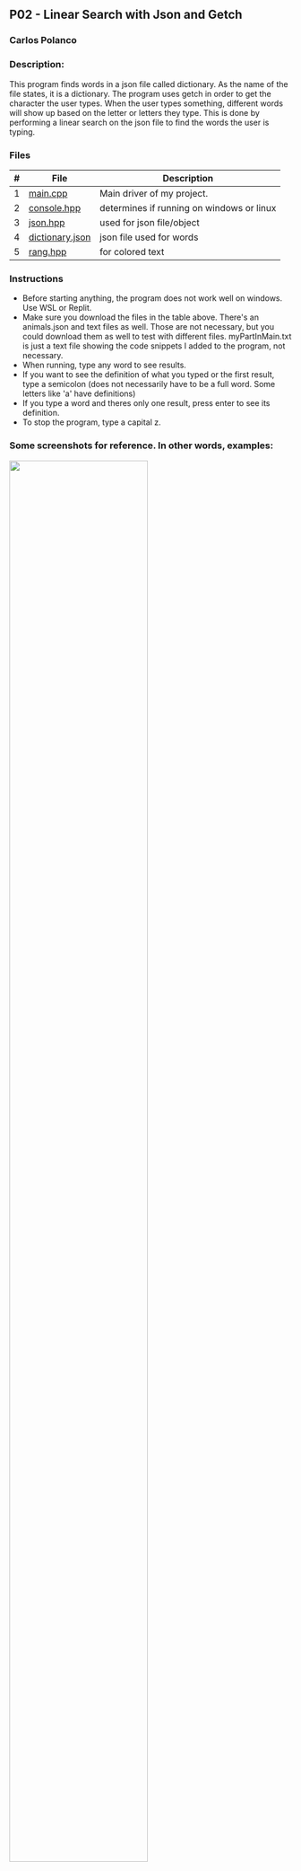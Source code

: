 ## P02 - Linear Search with Json and Getch
### Carlos Polanco
### Description:

This program finds words in a json file called dictionary. As the name of the file states,
it is a dictionary. The program uses getch in order to get the character the user types. When 
the user types something, different words will show up based on the letter or letters they type. 
This is done by performing a linear search on the json file to find the words the user is typing.

### Files
|   #   | File             | Description                                        |
| :---: | ---------------- | -------------------------------------------------- |
|   1   | [main.cpp](./main.cpp)       | Main driver of my project.                         |
|   2   | [console.hpp](./headers/console.hpp)      | determines if running on windows or linux          |
|   3   | [json.hpp](./headers/json.hpp)       | used for json file/object                          |
|   4   | [dictionary.json](./data/dictionary.json)   | json file used for words                           |
|   5   | [rang.hpp](./headers/rang.hpp)         | for colored text                                   |

### Instructions
- Before starting anything, the program does not work well on windows. Use WSL or Replit. 
- Make sure you download the files in the table above. There's an animals.json and text files as well.
  Those are not necessary, but you could download them as well to test with different files.
  myPartInMain.txt is just a text file showing the code snippets I added to the program, not necessary.
- When running, type any word to see results.
- If you want to see the definition of what you typed or the first result, type a semicolon (does not necessarily
  have to be a full word. Some letters like 'a' have definitions)
- If you type a word and theres only one result, press enter to see its definition.
- To stop the program, type a capital z.

### Some screenshots for reference. In other words, examples:
<img src="https://github.com/polanco04/3013-Algorithms/assets/156978928/85c46500-aee9-4bf7-822f-fa7ad6dd01ed" width="70%" height= "80%">

<img src="https://github.com/polanco04/3013-Algorithms/assets/156978928/8a22bc07-a2e6-4817-84d1-6cc612ad6241" width="70%" height= "80%">

<img src="https://github.com/polanco04/3013-Algorithms/assets/156978928/389124e4-0a56-41bc-ac1e-9be9c4de8b0c" width="70%" height= "80%">

<img src="https://github.com/polanco04/3013-Algorithms/assets/156978928/369d0c90-eb97-45b5-91c5-52d004194972" width="70%" height= "80%">
  
  
